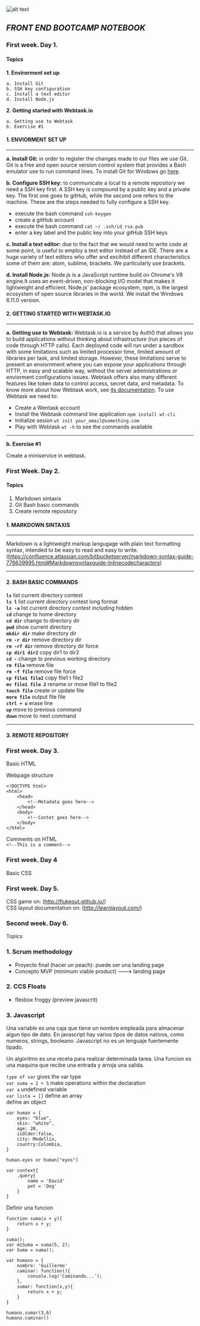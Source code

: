 ![alt text][id]

[id]: https://www.google.com/search?q=grayscale&client=firefox-b-ab&biw=1366&bih=659&tbm=isch&source=lnt&tbs=isz:ex,iszw:1366,iszh:768#q=header&tbs=iszw:1366,iszh:768,isz:l&tbm=isch&imgrc=hpwSyLSfAYsgQM:

## *FRONT END BOOTCAMP NOTEBOOK*
### First week. Day 1. 

#### Topics
**1. Envirorment set up**

    a. Install Git
    b. SSH key configuration
    c. Install a text editor
    d. Install Node.js

**2. Getting started with Webtask.io**

    a. Getting use to Webtask
    b. Exercise #1
    
#### 1. ENVIORMENT SET UP
___

**a. Install Git:** in order to register the changes made to our files we use Git. Git is a free and open source version control system that provides a Bash emulator use to run command lines. To install Git for Windows go [here](https://git-scm.com/).

**b. Configure SSH key:** to communicate a local to a remote repository we need a SSH key first. A SSH key is compound by a public key and a private key. The first one goes to gitHub, while the second one refers to the machine. These are the steps needed to fully configure a SSH key.

- execute the bash command `ssh-keygen`
- create a gitHub account
- execute the bash command `cat ~/ .ssh/id_rsa.pub`
- enter a key label and the public key into your gitHub SSH keys

**c. Install a text editor:** due to the fact that we would need to write code at some point, is useful to employ a text editor instead of an IDE. There are a huge variety of text editors who offer and excihibit different characteristics some of them are: atom, sublime, brackets. We particularly use brackets.

**d. Install Node.js:** Node.js is a JavaScript runtime build on Chrome's V8 engine.It uses an event-driven, non-blocking I/O model that makes it lightweight and efficient. Node.js' package ecosystem, npm, is the largest ecosystem of open source libraries in the world. We install the Windows 6.11.0 version.

#### 2. GETTING STARTED WITH WEBTASK.IO
___

**a. Getting use to Webtask:** Webtask.io is a service by Auth0 that allows you to build applications without thinking about infrastructure (run pieces of code through HTTP calls). 
Each deployed code will run under a sandbox with some limitations such as limited processor time, limited amount of libraries per task, and limited storage. However, these limitations  serve to present an enviornment where you can expose your applications through HTTP, in easy and scalable way, without the server administrations or enviorment configurations issues. Webtask offers also many different features like token data to control access, secret data, and metadata. To know more about how Webtask work, see [its documentation](https://webtask.io/docs/how). To use Webtask we need to:

- Create a Wentask account
- Install the Webtask command line application `npm install wt-cli`
- Initialize sesion `wt init your_email@something.com`
- Play with Webtask `wt -h` to see the commands available
___

**b. Exercise #1**

Create a miniservice in webtask.

### First Week. Day 2.

#### Topics

1. Markdown sintaxis
2. Git Bash basic commands
3. Create remote repository

#### 1. MARKDOWN SINTAXIS
---
Markdown  is a lightweight markup langugage with plain text formatting syntax, intended to be easy to read and easy to write.
(https://confluence.atlassian.com/bitbucketserver/markdown-syntax-guide-776639995.html#Markdownsyntaxguide-Inlinecodecharacters)
___
#### 2. BASH BASIC COMMANDS

**`ls`**
list current directory contest  
**`ls l`** 
list current directory contest long format   
**`ls -a`**
list current directory contest including hidden  
**`cd`**
change to home directory  
**`cd dir`**
change to directory dir  
**`pwd`**
show current directory  
**`mkdir dir`**
make directory dir  
**`rm -r dir`**
remove directory dir  
**`rm -rf dir`**
remove directory dir force  
**`cp dir1 dir2`**
copy dir1 to dir2  
**`cd -`**
change to previous working directory  
**`rm file`**
remove file  
**`rm -f file`**
remove file force  
**`cp file1 file2`**
copy file1 t file2  
**`mv file1 file 2`**
rename or move file1 to file2  
**`touch file`**
create or update file  
**`more file`**
output file file  
**`ctrl + u`**
erase line  
**`up`**
move to previous command  
**`down`**
move to next command

---
#### 3. REMOTE REPOSITORY

### First week. Day 3.

Basic HTML

Webpage structure 
```
<!DOCTYPE html>
<html>
    <head>
        <!--Metadata goes here-->
    </head>
    <body>
        <!--Contet goes here-->
    </body>
</html>
```
    
Comments on HTML  
`<!--This is a comment-->`







### First week. Day 4

Basic CSS


### First week. Day 5.

CSS game on: (http://flukeout.github.io/)  
CSS layout documentation on: (http://learnlayout.com/)

### Second week. Day 6.

Topics


### 1. Scrum methodology
- Proyecto final (hacer un peach): puede ser una landing page
- Concepto MVP (minimum viable product) ---> landing page
    
### 2. CCS Floats
- flexbox froggy (preview javascrit)

### 3. Javascript

Una variable es una caja que tiene un nombre empleada para almacenar algun tipo de dato. En javascript hay varios tipos de datos nativos, como numeros, strings, booleano. Javascript no es un lenguaje fuertemente tipado.

Un algoritmo es una receta para realizar determinada tarea.
Una funcion es una maquina que recibe una entrada y arroja una salida.

`type of var` gives the var type  
`var suma = 2 + 5` make operations within the declaration  
`var a` undefined variable  
`var lista = []` define an array  
define an object
```
var human = {
    eyes: "blue",
    skin: "white",
    age: 20,
    isOlder:false,
    city: Medellin,
    country:Colombia,
}
```

`human.eyes or human["eyes"]`

```
var context{
    .query{
        name = 'David'
        pet = 'Dog'
    }
}
```

Definir una funcion
```
function suma(x + y){
    return x + y;
}
```
`suma();`  
`var miSuma = suma(5, 2);`  
`var Suma = suma();`

```
var humano = {
    nombre: 'Guillermo'
    caminar: function(){
        consolo.log('Caminando...');
    },
    sumar: function(x,y){
        return x + y;
    }
}
```
`humano.sumar(3,6)`  
`humano.caminar()`



    











    

